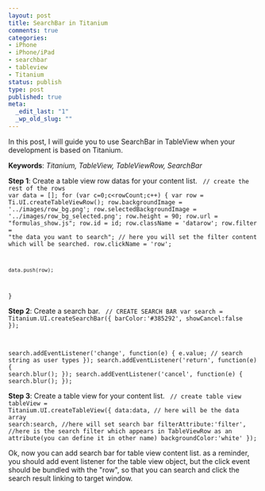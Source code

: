 ```yaml
--- 
layout: post
title: SearchBar in Titanium
comments: true
categories:
- iPhone
- iPhone/iPad
- searchbar
- tableview
- Titanium
status: publish
type: post
published: true
meta: 
  _edit_last: "1"
  _wp_old_slug: ""
---
```

In this post, I will guide you to use SearchBar in TableView when your development is based on Titanium.

<strong>Keywords</strong>: <em>Titanium, TableView, TableViewRow, SearchBar</em>

<strong>Step 1</strong>: Create a table view row datas for your content list.
<code lang="javascript">
// create the rest of the rows
var data = [];
for (var c=0;c<rowCount;c++)
{
	var row = Ti.UI.createTableViewRow();
	row.backgroundImage = '../images/row_bg.png';
	row.selectedBackgroundImage = '../images/row_bg_selected.png';
	row.height = 90;
	row.url = "formulas_show.js";
	row.id = id;
	row.className = 'datarow';
	row.filter = "the data you want to search";  // here you will set the filter content which will be searched.
	row.clickName = 'row';

	data.push(row);
}
</code>

<strong>Step 2</strong>: Create a search bar.
<code lang="javascript">
// CREATE SEARCH BAR
var search = Titanium.UI.createSearchBar({
	barColor:'#385292', 
	showCancel:false
});

search.addEventListener('change', function(e)
{
   e.value; // search string as user types
});
search.addEventListener('return', function(e)
{
   search.blur();
});
search.addEventListener('cancel', function(e)
{
   search.blur();
});
</code>

<strong>Step 3</strong>: Create a table view for your content list.
<code lang="javascript">
// create table view 
tableView = Titanium.UI.createTableView({
	data:data, // here will be the data array
	search:search, //here will set search bar
	filterAttribute:'filter', //here is the search filter which appears in TableViewRow as an attribute(you can define it in other name)
	backgroundColor:'white'
});
</code>

Ok, now you can add search bar for table view content list. as a reminder, you should add event listener for the table view object, but the click event should be bundled with the "row", so that you can search and click the search result linking to target window.
